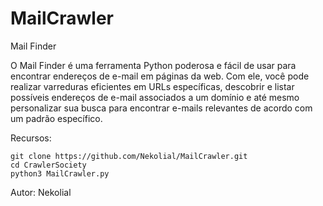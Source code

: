 # MailCrawler
Mail Finder

O Mail Finder é uma ferramenta Python poderosa e fácil de usar para encontrar endereços de e-mail em páginas da web. Com ele, você pode realizar varreduras eficientes em URLs específicas, descobrir e listar possíveis endereços de e-mail associados a um domínio e até mesmo personalizar sua busca para encontrar e-mails relevantes de acordo com um padrão específico.

Recursos:

    git clone https://github.com/Nekolial/MailCrawler.git
    cd CrawlerSociety
    python3 MailCrawler.py

Autor: Nekolial
